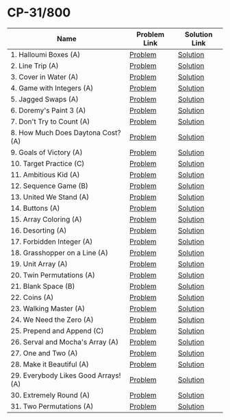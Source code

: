 # CP-31/800


| Name       | Problem Link                       | Solution Link                      |
|--------------------|------------------------------------|-----------------------------------|
| 1. Halloumi Boxes (A)         | [Problem](https://codeforces.com/problemset/problem/1903/A)                | [Solution](https://github.com/moinhameed27/CodeForces/blob/main/CP-31/800/01_Halloumi_Boxes.cpp)              |
| 2. Line Trip (A)         | [Problem](https://codeforces.com/problemset/problem/1901/A)                | [Solution](https://github.com/moinhameed27/CodeForces/blob/main/CP-31/800/02_Line_Trip.cpp)              |
| 3. Cover in Water (A)         | [Problem](https://codeforces.com/problemset/problem/1900/A)                | [Solution](https://github.com/moinhameed27/CodeForces/blob/main/CP-31/800/03_Cover_in_Water.cpp)              |
| 4. Game with Integers (A)         | [Problem](https://codeforces.com/problemset/problem/1899/A)                | [Solution](https://github.com/moinhameed27/CodeForces/blob/main/CP-31/800/04_Game_with_Integers.cpp)              |
| 5. Jagged Swaps (A)         | [Problem](https://codeforces.com/problemset/problem/1896/A)                | [Solution](https://github.com/moinhameed27/CodeForces/blob/main/CP-31/800/05_Jagged_Swaps.cpp)              |
| 6. Doremy's Paint 3 (A)         | [Problem](https://codeforces.com/problemset/problem/1890/A)                | [Solution](https://github.com/moinhameed27/CodeForces/blob/main/CP-31/800/06_Doremys_Paint_3.cpp)              |
| 7. Don't Try to Count (A)         | [Problem](https://codeforces.com/problemset/problem/1881/A)                | [Solution](https://github.com/moinhameed27/CodeForces/blob/main/CP-31/800/07_Dont_Try_to_Count.cpp)              |
| 8. How Much Does Daytona Cost? (A)         | [Problem](https://codeforces.com/problemset/problem/1878/A)                | [Solution](https://github.com/moinhameed27/CodeForces/blob/main/CP-31/800/08_How_Much_Does_Daytona_Cost.cpp)              |
| 9. Goals of Victory (A)         | [Problem](https://codeforces.com/problemset/problem/1877/A)                | [Solution](https://github.com/moinhameed27/CodeForces/blob/main/CP-31/800/09_Goals_of_Victory.cpp)              |
| 10. Target Practice (C)         | [Problem](https://codeforces.com/problemset/problem/1873/C)                | [Solution](https://github.com/moinhameed27/CodeForces/blob/main/CP-31/800/10_Target_Practice.cpp)              |
| 11. Ambitious Kid (A)         | [Problem](https://codeforces.com/problemset/problem/1866/A)                | [Solution](https://github.com/moinhameed27/CodeForces/blob/main/CP-31/800/11_Ambitious_Kid.cpp)              |
| 12. Sequence Game (B)         | [Problem](https://codeforces.com/problemset/problem/1862/B)                | [Solution](https://github.com/moinhameed27/CodeForces/blob/main/CP-31/800/12_Sequence_Game.cpp)              |
| 13. United We Stand (A)          | [Problem](https://codeforces.com/problemset/problem/1859/A)                | [Solution](https://github.com/moinhameed27/CodeForces/blob/main/CP-31/800/13_United_we_Stand.cpp)              |
| 14. Buttons (A)          | [Problem](https://codeforces.com/problemset/problem/1858/A)                | [Solution](https://github.com/moinhameed27/CodeForces/blob/main/CP-31/800/14_Buttons.cpp)              |
| 15. Array Coloring (A)          | [Problem](https://codeforces.com/problemset/problem/1857/A)                | [Solution](https://github.com/moinhameed27/CodeForces/blob/main/CP-31/800/15_Array_Coloring.cpp)              |
| 16. Desorting (A)          | [Problem](https://codeforces.com/problemset/problem/1853/A)                | [Solution](https://github.com/moinhameed27/CodeForces/blob/main/CP-31/800/16_Desorting.cpp)              |
| 17. Forbidden Integer (A)          | [Problem](https://codeforces.com/problemset/problem/1845/A)                | [Solution](https://github.com/moinhameed27/CodeForces/blob/main/CP-31/800/17_Forbidden_Integer.cpp)              |
| 18. Grasshopper on a Line (A)          | [Problem](https://codeforces.com/problemset/problem/1837/A)                | [Solution](https://github.com/moinhameed27/CodeForces/blob/main/CP-31/800/18_Grasshopper_on_a_Line.cpp)              |
| 19. Unit Array (A)          | [Problem](https://codeforces.com/problemset/problem/1834/A)                | [Solution](https://github.com/moinhameed27/CodeForces/blob/main/CP-31/800/19_Unit_Array.cpp)              |
| 20. Twin Permutations (A)          | [Problem](https://codeforces.com/problemset/problem/1831/A)                | [Solution](https://github.com/moinhameed27/CodeForces/blob/main/CP-31/800/20_Twin_Permutations.cpp)              |
| 21. Blank Space (B)          | [Problem](https://codeforces.com/problemset/problem/1829/B)                | [Solution](https://github.com/moinhameed27/CodeForces/blob/main/CP-31/800/21_Blank_Space.cpp)              |
| 22. Coins (A)          | [Problem](https://codeforces.com/problemset/problem/1814/A)                | [Solution](https://github.com/moinhameed27/CodeForces/blob/main/CP-31/800/22_Coins.cpp)              |
| 23. Walking Master (A)          | [Problem](https://codeforces.com/problemset/problem/1806/A)                | [Solution](https://github.com/moinhameed27/CodeForces/blob/main/CP-31/800/23_Walking_Master.cpp)              |
| 24. We Need the Zero (A)          | [Problem](https://codeforces.com/problemset/problem/1805/A)                | [Solution](https://github.com/moinhameed27/CodeForces/blob/main/CP-31/800/24_We_Need_The_Zero.cpp)              |
| 25. Prepend and Append (C)          | [Problem](https://codeforces.com/problemset/problem/1791/C)                | [Solution](https://github.com/moinhameed27/CodeForces/blob/main/CP-31/800/25_Prepend_And_Append.cpp)              |
| 26. Serval and Mocha's Array (A)          | [Problem](https://codeforces.com/problemset/problem/1789/A)                | [Solution](https://github.com/moinhameed27/CodeForces/blob/main/CP-31/800/26_Serval_and_Mocha_Array.cpp)              |
| 27. One and Two (A)          | [Problem](https://codeforces.com/problemset/problem/1788/A)                | [Solution](https://github.com/moinhameed27/CodeForces/blob/main/CP-31/800/27_One_and_Two.cpp)              |
| 28. Make it Beautiful (A)          | [Problem](https://codeforces.com/problemset/problem/1783/A)                | [Solution](https://github.com/moinhameed27/CodeForces/blob/main/CP-31/800/28_Make_It_Beautiful.cpp)              |
| 29. Everybody Likes Good Arrays! (A)         | [Problem](https://codeforces.com/problemset/problem/1777/A)                | [Solution](https://github.com/moinhameed27/CodeForces/blob/main/CP-31/800/29_Everybody_Likes_Good_Arrays.cpp)              |
| 30. Extremely Round (A)          | [Problem](https://codeforces.com/problemset/problem/1766/A)                | [Solution](https://github.com/moinhameed27/CodeForces/blob/main/CP-31/800/30_Extremely_Round.cpp)              |
| 31. Two Permutations (A)          | [Problem](https://codeforces.com/problemset/problem/1761/A)                | [Solution](https://github.com/moinhameed27/CodeForces/blob/main/CP-31/800/31_Two_Permutations.cpp)              |

